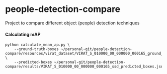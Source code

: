 # people-detection-compare
Project to compare different object (people) detection techniques


#### Calculating mAP
```
python calculate_mean_ap.py \
    --ground-truth-boxes ~/personal-git/people-detection-compare/resources/virat_dataset/VIRAT_S_010000_00_000000_000165_ground_truth_boxes.json \
    --predicted-boxes ~/personal-git/people-detection-compare/results/VIRAT_S_010000_00_000000_000165_ssd_predicted_boxes.json
```